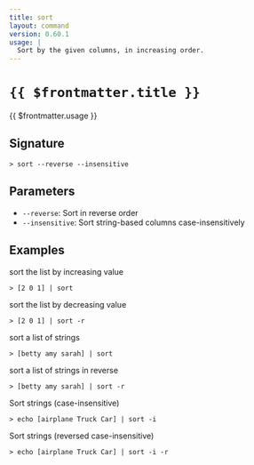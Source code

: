 ```yaml
---
title: sort
layout: command
version: 0.60.1
usage: |
  Sort by the given columns, in increasing order.
---
```


# `{{ $frontmatter.title }}`

<div style='white-space: pre-wrap;'>{{ $frontmatter.usage }}</div>

## Signature

```> sort --reverse --insensitive```

## Parameters

 -  `--reverse`: Sort in reverse order
 -  `--insensitive`: Sort string-based columns case-insensitively

## Examples

sort the list by increasing value
```shell
> [2 0 1] | sort
```

sort the list by decreasing value
```shell
> [2 0 1] | sort -r
```

sort a list of strings
```shell
> [betty amy sarah] | sort
```

sort a list of strings in reverse
```shell
> [betty amy sarah] | sort -r
```

Sort strings (case-insensitive)
```shell
> echo [airplane Truck Car] | sort -i
```

Sort strings (reversed case-insensitive)
```shell
> echo [airplane Truck Car] | sort -i -r
```
